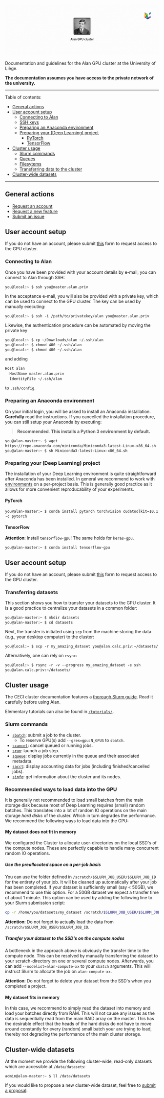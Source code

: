 ![](https://github.com/montefiore-ai/alan-cluster/blob/master/.github/alan-header.png?raw=true)

Documentation and guidelines for the Alan GPU cluster at the University of Liège.

**The documentation assumes you have access to the private network of the university.**

---

Table of contents:
- [General actions](#general-actions)
- [User account setup](#user-account-setup)
  - [Connecting to Alan](#connecting-to-alan)
  - [SSH keys](#ssh-keys)
  - [Preparing an Anaconda environment](#preparing-an-anaconda-environment)
  - [Preparing your (Deep Learning) project](#preparing-your-deep-learning-project)
    - [PyTorch](#pytorch)
    - [TensorFlow](#tensorflow)
- [Cluster usage](#cluster-usage)
  - [Slurm commands](#slurm-commands)
  - [Queues](#queues)
  - [Filesytems](#filesystems)
  - [Transferring data to the cluster](#transferring-data-to-the-cluster)
- [Cluster-wide datasets](#cluster-wide-datasets)

---

## General actions

- [Request an account](https://alan.montefiore.uliege.be/register)
- [Request a new feature](https://github.com/montefiore-ai/alan-cluster/issues/new?assignees=JoeriHermans&labels=enhancement&template=feature-request.md&title=%5BFeature+Request%5D+TODO)
- [Submit an issue](https://github.com/montefiore-ai/alan-cluster/issues/new?assignees=JoeriHermans&labels=bug&template=issue-report.md&title=%5BIssue%5D+TODO)

## User account setup

If you do not have an account, please submit [this](https://github.com/montefiore-ai/alan-cluster/issues/new?assignees=JoeriHermans&labels=new+user&template=new-user.md&title=%5BNew+User%5D+TODO) form to request access to the GPU cluster.

### Connecting to Alan

Once you have been provided with your account details by e-mail, you can connect to Alan through SSH:

```console
you@local:~ $ ssh you@master.alan.priv
```

In the acceptance e-mail, you will also be provided with a private key, which can be used to connect to the GPU cluster.
The key can be used by manually executing:
```console
you@local:~ $ ssh -i /path/to/privatekey/alan you@master.alan.priv
```
Likewise, the authentication procedure can be automated by moving the private key
```console
you@local:~ $ cp ~/Downloads/alan ~/.ssh/alan
you@local:~ $ chmod 400 ~/.ssh/alan
you@local:~ $ chmod 400 ~/.ssh/alan
```
and adding
```bash
Host alan
  HostName master.alan.priv
  IdentityFile ~/.ssh/alan
```
to `.ssh/config`.


### Preparing an Anaconda environment

On your initial login, you will be asked to install an Anaconda installation. **Carefully** read the instructions.
If you cancelled the installation procedure, you can still setup your Anaconda by executing:

> **Recommended**. **This installs a Python 3 environment by default.**

```console
you@alan-master:~ $ wget https://repo.anaconda.com/miniconda/Miniconda3-latest-Linux-x86_64.sh
you@alan-master:~ $ sh Miniconda3-latest-Linux-x86_64.sh
```

### Preparing your (Deep Learning) project

The installation of your Deep Learning environment is quite straightforward after Anaconda has been installed. In general we recommend to work with [environments](https://docs.conda.io/projects/conda/en/latest/user-guide/tasks/manage-environments.html) on a per-project basis. This is generally good practice as it allows for more convenient reproducability of your experiments.

#### PyTorch

```console
you@alan-master:~ $ conda install pytorch torchvision cudatoolkit=10.1 -c pytorch
```

#### TensorFlow

**Attention**: Install `tensorflow-gpu`! The same holds for `keras-gpu`.

```console
you@alan-master:~ $ conda install tensorflow-gpu
```

## User account setup

If you do not have an account, please submit [this](https://github.com/montefiore-ai/alan-cluster/issues/new?assignees=JoeriHermans&labels=new+user&template=new-user.md&title=%5BNew+User%5D+TODO) form to request access to the GPU cluster.

### Transferring datasets

This section shows you how to transfer your datasets to the GPU cluster. It is a good practice to centralize your datasets in a common folder:

```console
you@alan-master:~ $ mkdir datasets
you@alan-master:~ $ cd datasets
```

Next, the transfer is initiated using `scp` from the machine storing the data (e.g., your desktop computer) to the cluster:

```console
you@local:~ $ scp -r my_amazing_dataset you@alan.calc.priv:~/datasets/
```

Alternatively, one can rely on `rsync`:

```console
you@local:~ $ rsync -r -v --progress my_amazing_dataset -e ssh you@alan.calc.priv:~/datasets/
```

## Cluster usage

The CECI cluster documentation features a [thorough Slurm guide](https://support.ceci-hpc.be/doc/_contents/QuickStart/SubmittingJobs/SlurmTutorial.html). Read it carefully before using Alan.

Elementary tutorials can also be found in [`/tutorials/`](https://github.com/montefiore-ai/alan-cluster/tree/master/tutorials).

### Slurm commands

- [`sbatch`](https://slurm.schedmd.com/sbatch.html): submit a job to the cluster.
  - To reserve GPU(s) add `--gres=gpu:N_GPUS` to `sbatch`.
- [`scancel`](https://slurm.schedmd.com/scancel.html): cancel queued or running jobs.
- [`srun`](https://slurm.schedmd.com/srun.html): launch a job step.
- [`squeue`](https://slurm.schedmd.com/squeue.html): display jobs currently in the queue and their associated metadata.
- [`sacct`](https://slurm.schedmd.com/sacct.html): display accounting data for jobs (including finished/cancelled jobs).
- [`sinfo`](https://slurm.schedmd.com/sinfo.html): get information about the cluster and its nodes.

### Recommended ways to load data into the GPU

It is generally not recommended to load small batches from the main storage disk because most of Deep Learning requires (small) random batches. This translates into a lot of random IO operations on the main storage *hard disks* of the cluster. Which in turn degrades the performance. We recommend the following ways to load data into the GPU:

#### My dataset does not fit in memory

We configured the Cluster to allocate user-directories on the local SSD's of the compute nodes. These are perfectly capable to handle many concurrent random IO operations.

##### Use the preallocated space on a per-job basis
You can use the folder defined in `/scratch/$SLURM_JOB_USER/$SLURM_JOB_ID` for the entirety of your job. It will be cleaned up automatically after your job has been completed. If your dataset is sufficiently small (say < 50GB), we recommend to use this option. For a 50GB dataset we expect a transfer time of about 1 minute. This option can be used by adding the following line to your Slurm submission script:

```bash
cp -r /home/you/datasets/my_dataset /scratch/$SLURM_JOB_USER/$SLURM_JOB_ID
```

**Attention**: Do not forget to actually load the data from `/scratch/$SLURM_JOB_USER/$SLURM_JOB_ID`.

##### Transfer your dataset to the SSD's on the compute nodes

A bottleneck in the approach above is obviously the transfer time to the compute node. This can be resolved by manually transferring the dataset to your scratch-directory on one or several compute nodes. Afterwards, you can add `--nodelist=alan-compute-xx` to your `sbatch` arguments. This will instruct Slurm to allocate the job on `alan-compute-xx`.

**Attention**: Do not forget to delete your dataset from the SSD's when you completed a project.

#### My dataset fits in memory

In this case, we recommend to simply read the dataset into memory and load your batches directly from RAM. This will not cause any issues as the data is sequentially read from the main RAID array on the master. This has the desirable effect that the heads of the hard disks do not have to move around constantly for every (random) small batch your are trying to load, thereby not degrading the performance of the main cluster storage.

## Cluster-wide datasets

At the moment we provide the following cluster-wide, read-only datasets which are accessible at `/data/datasets`:

```console
admin@alan-master:~ $ ll /data/datasets
```

If you would like to propose a new cluster-wide dataset, feel free to [submit a proposal](https://github.com/montefiore-ai/alan-cluster/issues/new?assignees=JoeriHermans&labels=enhancement&template=feature-request.md&title=%5BFeature+Request%5D+TODO).
